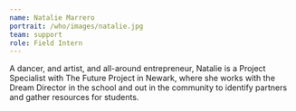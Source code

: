 ```yaml
---
name: Natalie Marrero
portrait: /who/images/natalie.jpg
team: support
role: Field Intern
---
```


A dancer, and artist, and all-around entrepreneur, Natalie is a Project Specialist with The Future Project in Newark, where she works with the Dream Director in the school and out in the community to identify partners and gather resources for students.